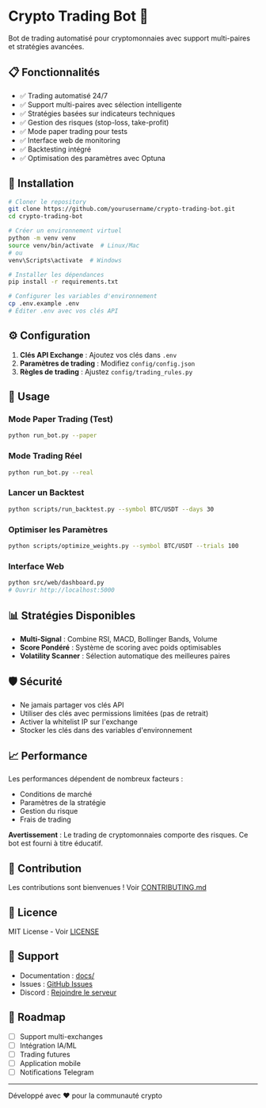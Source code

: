 # Crypto Trading Bot 🤖

Bot de trading automatisé pour cryptomonnaies avec support multi-paires et stratégies avancées.

## 📋 Fonctionnalités

- ✅ Trading automatisé 24/7
- ✅ Support multi-paires avec sélection intelligente
- ✅ Stratégies basées sur indicateurs techniques
- ✅ Gestion des risques (stop-loss, take-profit)
- ✅ Mode paper trading pour tests
- ✅ Interface web de monitoring
- ✅ Backtesting intégré
- ✅ Optimisation des paramètres avec Optuna

## 🚀 Installation

```bash
# Cloner le repository
git clone https://github.com/yourusername/crypto-trading-bot.git
cd crypto-trading-bot

# Créer un environnement virtuel
python -m venv venv
source venv/bin/activate  # Linux/Mac
# ou
venv\Scripts\activate  # Windows

# Installer les dépendances
pip install -r requirements.txt

# Configurer les variables d'environnement
cp .env.example .env
# Éditer .env avec vos clés API
```

## ⚙️ Configuration

1. **Clés API Exchange** : Ajoutez vos clés dans `.env`
2. **Paramètres de trading** : Modifiez `config/config.json`
3. **Règles de trading** : Ajustez `config/trading_rules.py`

## 📖 Usage

### Mode Paper Trading (Test)
```bash
python run_bot.py --paper
```

### Mode Trading Réel
```bash
python run_bot.py --real
```

### Lancer un Backtest
```bash
python scripts/run_backtest.py --symbol BTC/USDT --days 30
```

### Optimiser les Paramètres
```bash
python scripts/optimize_weights.py --symbol BTC/USDT --trials 100
```

### Interface Web
```bash
python src/web/dashboard.py
# Ouvrir http://localhost:5000
```

## 📊 Stratégies Disponibles

- **Multi-Signal** : Combine RSI, MACD, Bollinger Bands, Volume
- **Score Pondéré** : Système de scoring avec poids optimisables
- **Volatility Scanner** : Sélection automatique des meilleures paires

## 🛡️ Sécurité

- Ne jamais partager vos clés API
- Utiliser des clés avec permissions limitées (pas de retrait)
- Activer la whitelist IP sur l'exchange
- Stocker les clés dans des variables d'environnement

## 📈 Performance

Les performances dépendent de nombreux facteurs :
- Conditions de marché
- Paramètres de la stratégie
- Gestion du risque
- Frais de trading

**Avertissement** : Le trading de cryptomonnaies comporte des risques. Ce bot est fourni à titre éducatif.

## 🤝 Contribution

Les contributions sont bienvenues ! Voir [CONTRIBUTING.md](CONTRIBUTING.md)

## 📄 Licence

MIT License - Voir [LICENSE](LICENSE)

## 🔧 Support

- Documentation : [docs/](docs/)
- Issues : [GitHub Issues](https://github.com/yourusername/crypto-trading-bot/issues)
- Discord : [Rejoindre le serveur](https://discord.gg/xxxxx)

## 🎯 Roadmap

- [ ] Support multi-exchanges
- [ ] Intégration IA/ML
- [ ] Trading futures
- [ ] Application mobile
- [ ] Notifications Telegram

---

Développé avec ❤️ pour la communauté crypto